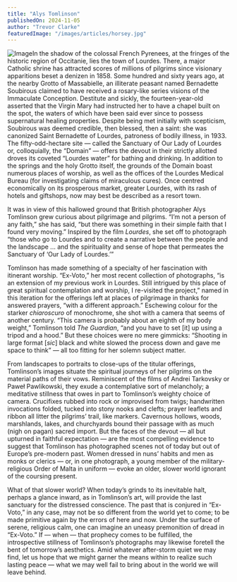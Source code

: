 ```yaml
---
title: "Alys Tomlinson"
publishedOn: 2024-11-05
author: "Trevor Clarke"
featuredImage: "/images/articles/horsey.jpg"
---
```


![Image](/images/articles/horsey.jpg)In the shadow of the colossal French Pyrenees, at the fringes of the historic region of Occitanie, lies the town of Lourdes. There, a major Catholic shrine has attracted scores of millions of pilgrims since visionary apparitions beset a denizen in 1858. Some hundred and sixty years ago, at the nearby Grotto of Massabielle, an illiterate peasant named Bernadette Soubirous claimed to have received a rosary-like series visions of the Immaculate Conception. Destitute and sickly, the fourteen-year-old asserted that the Virgin Mary had instructed her to have a chapel built on the spot, the waters of which have been said ever since to possess supernatural healing properties. Despite being met initially with scepticism, Soubirous was deemed credible, then blessed, then a saint: she was canonized Saint Bernadette of Lourdes, patroness of bodily illness, in 1933. The fifty-odd-hectare site — called the Sanctuary of Our Lady of Lourdes or, colloquially, the “Domain” — offers the devout in their strictly allotted droves its coveted “Lourdes water” for bathing and drinking. In addition to the springs and the holy Grotto itself, the grounds of the Domain boast numerous places of worship, as well as the offices of the Lourdes Medical Bureau (for investigating claims of miraculous cures). Once centred economically on its prosperous market, greater Lourdes, with its rash of hotels and giftshops, now may best be described as a resort town.

It was in view of this hallowed ground that British photographer Alys Tomlinson grew curious about pilgrimage and pilgrims. “I’m not a person of any faith,” she has said, “but there was something in their simple faith that I found very moving.” Inspired by the film *Lourdes*, she set off to photograph “those who go to Lourdes and to create a narrative between the people and the landscape ... and the spirituality and sense of hope that permeates the Sanctuary of ‘Our Lady of Lourdes.’”

Tomlinson has made something of a specialty of her fascination with itinerant worship. “Ex-Voto,” her most recent collection of photographs, “is an extension of my previous work in Lourdes. Still intrigued by this place of great spiritual contemplation and worship, I re-visited the project,” named in this iteration for the offerings left at places of pilgrimage in thanks for answered prayers, “with a different approach.” Eschewing colour for the starker *chiaroscuro* of monochrome, she shot with a camera that seems of another century. “This camera is probably about an eighth of my body weight,” Tomlinson told *The Guardian*, “and you have to set [it] up using a tripod and a hood.” But these choices were no mere gimmicks: “Shooting in large format [*sic*] black and white slowed the process down and gave me space to think” — all too fitting for her solemn subject matter.

From landscapes to portraits to close-ups of the titular offerings, Tomlinson’s images situate the spiritual journeys of her pilgrims on the material paths of their vows. Reminiscent of the films of Andrei Tarkovsky or Paweł Pawlikowski, they exude a contemplative sort of melancholy; a meditative stillness that owes in part to Tomlinson’s weighty choice of camera. Crucifixes rubbed into rock or improvised from twigs; handwritten invocations folded, tucked into stony nooks and clefts; prayer leaflets and ribbon all litter the pilgrims’ trail, like markers. Cavernous hollows, woods, marshlands, lakes, and churchyards bound their passage with as much (nigh on pagan) sacred import. But the faces of the devout — all but upturned in faithful expectation — are the most compelling evidence to suggest that Tomlinson has photographed scenes not of today but out of Europe’s pre-modern past. Women dressed in nuns’ habits and men as monks or clerics — or, in one photograph, a young member of the military-religious Order of Malta in uniform — evoke an older, slower world ignorant of the coursing present.

What of that slower world? When today’s grinds to its inevitable halt, perhaps a glance inward, as in Tomlinson’s art, will provide the last sanctuary for the distressed conscience. The past that is conjured in “Ex-Voto,” in any case, may not be so different from the world yet to come; to be made primitive again by the errors of here and now. Under the surface of serene, religious calm, one can imagine an uneasy premonition of dread in “Ex-Voto.” If — when — that prophecy comes to be fulfilled, the introspective stillness of Tomlinson’s photographs may likewise foretell the bent of tomorrow’s aesthetics. Amid whatever after-storm quiet we may find, let us hope that we might garner the means within to realize such lasting peace — what we may well fail to bring about in the world we will leave behind.

‍
